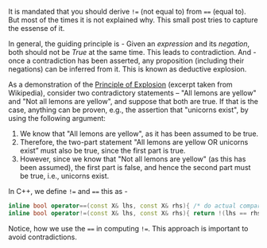 It is mandated that you should derive `!=` (not equal to) from `==` (equal to).
But most of the times it is not explained why.
This small post tries to capture the essense of it.

In general, the guiding principle is - Given an *expression* and its *negation*, both should not be *True* at the same time.
This leads to contradiction. And - once a contradiction has been asserted, any proposition (including their negations) can be inferred from it. This is known as deductive explosion.

As a demonstration of the [Principle of Explosion](https://en.wikipedia.org/wiki/Principle_of_explosion) (excerpt taken from Wikipedia), consider two contradictory statements – "All lemons are yellow" and "Not all lemons are yellow", 
and suppose that both are true. If that is the case, anything can be proven, e.g., the assertion that "unicorns exist", 
by using the following argument:
1. We know that "All lemons are yellow", as it has been assumed to be true.
1. Therefore, the two-part statement "All lemons are yellow OR unicorns exist” must also be true, since the first part is true.
1. However, since we know that "Not all lemons are yellow" (as this has been assumed), the first part is false, and hence the second part must be true, i.e., unicorns exist.

In C++, we define `!=` and `==` this as - 
```cpp
inline bool operator==(const X& lhs, const X& rhs){ /* do actual comparison */ }
inline bool operator!=(const X& lhs, const X& rhs){ return !(lhs == rhs); }
```
Notice, how we use the `==` in computing `!=`. This approach is important to avoid contradictions.

